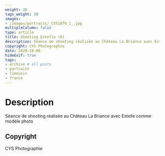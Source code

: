 ```yaml
---
weight: 30
tags_weight: 30
images:
- /images/portraits/_CYS1879_1_.jpg
multipleColumn: false
type: article
title: Shooting Estelle (6)
description: Séance de shooting réalisée au Château La Briance avec Estelle comme modèle photo
copyright: CYS Photographie
date: 2020-10-08
hideExif: true
tags:
- archive # all posts
- portraits
- limousin
- france
---
```


# Description

Séance de shooting réalisée au Château La Briance avec Estelle comme modèle photo

## Copyright

CYS Photographie
